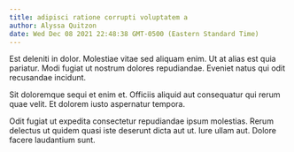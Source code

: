 ```yaml
---
title: adipisci ratione corrupti voluptatem a
author: Alyssa Quitzon
date: Wed Dec 08 2021 22:48:38 GMT-0500 (Eastern Standard Time)
---
```

Est deleniti in dolor. Molestiae vitae sed aliquam enim. Ut at alias est quia pariatur. Modi fugiat ut nostrum dolores repudiandae. Eveniet natus qui odit recusandae incidunt.

 Sit doloremque sequi et enim et. Officiis aliquid aut consequatur qui rerum quae velit. Et dolorem iusto aspernatur tempora.

 Odit fugiat ut expedita consectetur repudiandae ipsum molestias. Rerum delectus ut quidem quasi iste deserunt dicta aut ut. Iure ullam aut. Dolore facere laudantium sunt.